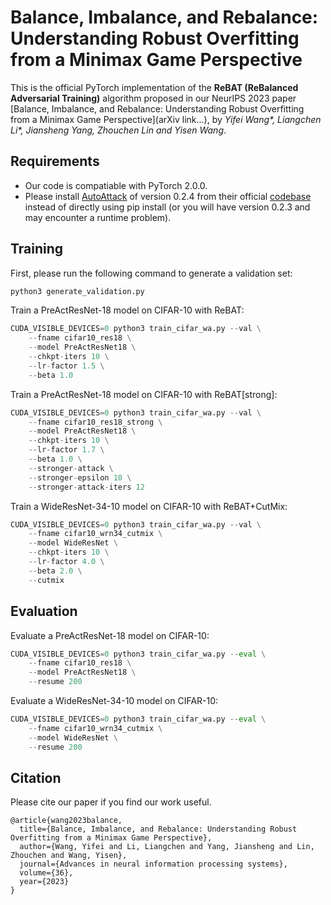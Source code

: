 # Balance, Imbalance, and Rebalance: Understanding Robust Overfitting from a Minimax Game Perspective

This is the official PyTorch implementation of the **ReBAT (ReBalanced Adversarial Training)** algorithm proposed in our NeurIPS 2023 paper [Balance, Imbalance, and Rebalance: Understanding Robust Overfitting from a Minimax Game Perspective](arXiv link...), by *Yifei Wang\*, Liangchen Li\*, Jiansheng Yang, Zhouchen Lin and Yisen Wang*.

## Requirements

- Our code is compatiable with PyTorch 2.0.0.
- Please install [AutoAttack](https://arxiv.org/abs/2003.01690) of version 0.2.4 from their official [codebase](https://github.com/fra31/auto-attack) instead of directly using pip install (or you will have version 0.2.3 and may encounter a runtime problem).

## Training

First, please run the following command to generate a validation set:

```python
python3 generate_validation.py
```

Train a PreActResNet-18 model on CIFAR-10 with ReBAT:

```python
CUDA_VISIBLE_DEVICES=0 python3 train_cifar_wa.py --val \
	--fname cifar10_res18 \
	--model PreActResNet18 \
	--chkpt-iters 10 \
	--lr-factor 1.5 \
	--beta 1.0
```

Train a PreActResNet-18 model on CIFAR-10 with ReBAT[strong]:

```python
CUDA_VISIBLE_DEVICES=0 python3 train_cifar_wa.py --val \
	--fname cifar10_res18_strong \
	--model PreActResNet18 \
	--chkpt-iters 10 \
	--lr-factor 1.7 \
	--beta 1.0 \
	--stronger-attack \
	--stronger-epsilon 10 \
	--stronger-attack-iters 12
```

Train a WideResNet-34-10 model on CIFAR-10 with ReBAT+CutMix:

```python
CUDA_VISIBLE_DEVICES=0 python3 train_cifar_wa.py --val \
	--fname cifar10_wrn34_cutmix \
	--model WideResNet \
	--chkpt-iters 10 \
	--lr-factor 4.0 \
	--beta 2.0 \
	--cutmix
```

## Evaluation

Evaluate a PreActResNet-18 model on CIFAR-10:

```python
CUDA_VISIBLE_DEVICES=0 python3 train_cifar_wa.py --eval \
	--fname cifar10_res18 \
	--model PreActResNet18 \
	--resume 200
```

Evaluate a WideResNet-34-10 model on CIFAR-10:

```python
CUDA_VISIBLE_DEVICES=0 python3 train_cifar_wa.py --eval \
	--fname cifar10_wrn34_cutmix \
	--model WideResNet \
	--resume 200
```

## Citation

Please cite our paper if you find our work useful.

```
@article{wang2023balance,
  title={Balance, Imbalance, and Rebalance: Understanding Robust Overfitting from a Minimax Game Perspective},
  author={Wang, Yifei and Li, Liangchen and Yang, Jiansheng and Lin, Zhouchen and Wang, Yisen},
  journal={Advances in neural information processing systems},
  volume={36},
  year={2023}
}
```

